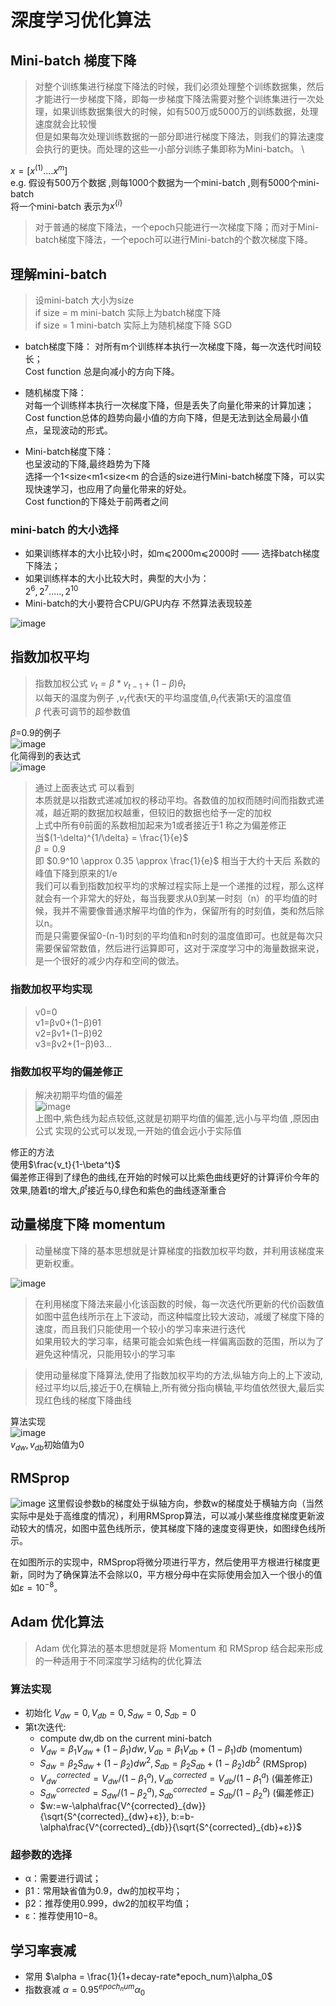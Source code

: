 # 深度学习优化算法 


## Mini-batch 梯度下降
> 对整个训练集进行梯度下降法的时候，我们必须处理整个训练数据集，然后才能进行一步梯度下降，即每一步梯度下降法需要对整个训练集进行一次处理，如果训练数据集很大的时候，如有500万或5000万的训练数据，处理速度就会比较慢  
> 但是如果每次处理训练数据的一部分即进行梯度下降法，则我们的算法速度会执行的更快。而处理的这些一小部分训练子集即称为Mini-batch。
\

$x=[x^{(1)}....x^{m}]$  
e.g. 假设有500万个数据 ,则每1000个数据为一个mini-batch ,则有5000个mini-batch  
将一个mini-batch 表示为$x^{\{i\}}$

>对于普通的梯度下降法，一个epoch只能进行一次梯度下降；而对于Mini-batch梯度下降法，一个epoch可以进行Mini-batch的个数次梯度下降。 

## 理解mini-batch 
>设mini-batch 大小为size  
if  size = m mini-batch 实际上为batch梯度下降  
if size = 1 mini-batch 实际上为随机梯度下降 SGD
* batch梯度下降： 
对所有m个训练样本执行一次梯度下降，每一次迭代时间较长；  
Cost function 总是向减小的方向下降。 

* 随机梯度下降：   
对每一个训练样本执行一次梯度下降，但是丢失了向量化带来的计算加速；  
Cost function总体的趋势向最小值的方向下降，但是无法到达全局最小值点，呈现波动的形式。 

* Mini-batch梯度下降：   
也呈波动的下降,最终趋势为下降  
选择一个1<size<m1<size<m 的合适的size进行Mini-batch梯度下降，可以实现快速学习，也应用了向量化带来的好处。  
Cost function的下降处于前两者之间  

### mini-batch 的大小选择 

* 如果训练样本的大小比较小时，如m⩽2000m⩽2000时 —— 选择batch梯度下降法；  
* 如果训练样本的大小比较大时，典型的大小为：   
$2^6,2^7.....,2^10$
*  Mini-batch的大小要符合CPU/GPU内存  不然算法表现较差

![image](https://img-blog.csdn.net/20171011095046354?watermark/2/text/aHR0cDovL2Jsb2cuY3Nkbi5uZXQvS29hbGFfVHJlZQ==/font/5a6L5L2T/fontsize/400/fill/I0JBQkFCMA==/dissolve/70/gravity/SouthEast)  

## 指数加权平均  
> 指数加权公式 $v_t = \beta*v_{t-1}+(1-\beta)\theta_t$   
> 以每天的温度为例子 ,$v_t$代表t天的平均温度值,$\theta_t$代表第t天的温度值  
> $\beta$ 代表可调节的超参数值  

$\beta$=0.9的例子  
![image](https://pic2.zhimg.com/80/v2-d867aab342a51b94bf9ba54302138c9d_hd.jpg)  
化简得到的表达式  
![image](https://pic4.zhimg.com/80/v2-ab8fb1f005f9a0f17ff8d040ff0e276f_hd.jpg)  
> 通过上面表达式 可以看到  
> 本质就是以指数式递减加权的移动平均。各数值的加权而随时间而指数式递减，越近期的数据加权越重，但较旧的数据也给予一定的加权   
> 上式中所有θ前面的系数相加起来为1或者接近于1 称之为偏差修正  
> 当$(1-\delta)^{1/\delta} = \frac{1}{e}$  
>  $\beta=0.9$  
> 即 $0.9^10 \approx 0.35 \approx \frac{1}{e}$ 相当于大约十天后 系数的峰值下降到原来的1/e  
> 我们可以看到指数加权平均的求解过程实际上是一个递推的过程，那么这样就会有一个非常大的好处，每当我要求从0到某一时刻（n）的平均值的时候，我并不需要像普通求解平均值的作为，保留所有的时刻值，类和然后除以n。  
> 而是只需要保留0-(n-1)时刻的平均值和n时刻的温度值即可。也就是每次只需要保留常数值，然后进行运算即可，这对于深度学习中的海量数据来说，是一个很好的减少内存和空间的做法。  

### 指数加权平均实现
> v0=0  
> v1=βv0+(1−β)θ1  
> v2=βv1+(1−β)θ2  
> v3=βv2+(1−β)θ3…

### 指数加权平均的偏差修正  
>解决初期平均值的偏差  
![image](https://img-blog.csdn.net/20171011110513055?watermark/2/text/aHR0cDovL2Jsb2cuY3Nkbi5uZXQvS29hbGFfVHJlZQ==/font/5a6L5L2T/fontsize/400/fill/I0JBQkFCMA==/dissolve/70/gravity/SouthEast)  
> 上图中,紫色线为起点较低,这就是初期平均值的偏差,远小与平均值 ,原因由公式 实现的公式可以发现,一开始的值会远小于实际值  

修正的方法  
使用$\frac{v_t}{1-\beta^t}$   
偏差修正得到了绿色的曲线,在开始的时候可以比紫色曲线更好的计算评价今年的效果,随着t的增大,$\beta^t$接近与0,绿色和紫色的曲线逐渐重合 

## 动量梯度下降 momentum  
> 动量梯度下降的基本思想就是计算梯度的指数加权平均数，并利用该梯度来更新权重。   

![image](https://img-blog.csdn.net/20171011150017694?watermark/2/text/aHR0cDovL2Jsb2cuY3Nkbi5uZXQvS29hbGFfVHJlZQ==/font/5a6L5L2T/fontsize/400/fill/I0JBQkFCMA==/dissolve/70/gravity/SouthEast)  

> 在利用梯度下降法来最小化该函数的时候，每一次迭代所更新的代价函数值如图中蓝色线所示在上下波动，而这种幅度比较大波动，减缓了梯度下降的速度，而且我们只能使用一个较小的学习率来进行迭代  
>   如果用较大的学习率，结果可能会如紫色线一样偏离函数的范围，所以为了避免这种情况，只能用较小的学习率

> 使用动量梯度下降算法,使用了指数加权平均的方法,纵轴方向上的上下波动,经过平均以后,接近于0,在横轴上,所有微分指向横轴,平均值依然很大,最后实现红色线的梯度下降曲线

算法实现  
![image](https://img-blog.csdn.net/20171011151043703?watermark/2/text/aHR0cDovL2Jsb2cuY3Nkbi5uZXQvS29hbGFfVHJlZQ==/font/5a6L5L2T/fontsize/400/fill/I0JBQkFCMA==/dissolve/70/gravity/SouthEast)  
$v_{dw},v_{db}$初始值为0  


## RMSprop  
![image](https://img-blog.csdn.net/20171011154131345?watermark/2/text/aHR0cDovL2Jsb2cuY3Nkbi5uZXQvS29hbGFfVHJlZQ==/font/5a6L5L2T/fontsize/400/fill/I0JBQkFCMA==/dissolve/70/gravity/SouthEast)
 这里假设参数b的梯度处于纵轴方向，参数w的梯度处于横轴方向（当然实际中是处于高维度的情况），利用RMSprop算法，可以减小某些维度梯度更新波动较大的情况，如图中蓝色线所示，使其梯度下降的速度变得更快，如图绿色线所示。

在如图所示的实现中，RMSprop将微分项进行平方，然后使用平方根进行梯度更新，同时为了确保算法不会除以0，平方根分母中在实际使用会加入一个很小的值如$ε=10^{-8}$。

## Adam 优化算法  
> Adam 优化算法的基本思想就是将 Momentum 和 RMSprop 结合起来形成的一种适用于不同深度学习结构的优化算法  
### 算法实现  
*  初始化 $V_{dw}=0 ,V_{db}=0,S_{dw}=0,S_{db}=0$  
*  第t次迭代:  
    * compute dw,db on the current mini-batch 
    * $V_{dw}=\beta_{1}V_{dw}+(1-\beta_{1})dw,
        V_{db}=\beta_{1}V_{db}+(1-\beta_{1})db$  (momentum)
    * $S_{dw}=\beta_{2}S_{dw}+(1-\beta_{2})dw^2,
        S_{db}=\beta_{2}S_{db}+(1-\beta_{2})db^2$  (RMSprop)
    * $V^{corrected}_{dw}=V_{dw}/(1-\beta^a_{1}),
     V^{corrected}_{db}=V_{db}/(1-\beta^a_{1})$ (偏差修正)
    * $S^{corrected}_{dw}=S_{dw}/(1-\beta^a_{2}),
     S^{corrected}_{db}=S_{db}/(1-\beta^a_{2})$ (偏差修正)
    * $w:=w-\alpha\frac{V^{corrected}_{dw}}{\sqrt{S^{corrected}_{dw}+ε}},
     b:=b-\alpha\frac{V^{corrected}_{db}}{\sqrt{S^{corrected}_{db}+ε}}$ 

### 超参数的选择 
* α：需要进行调试；
* β1：常用缺省值为0.9，dw的加权平均；
* β2：推荐使用0.999，dw2的加权平均值；
* ε：推荐使用10−8。  
  
## 学习率衰减 
 * 常用 
        $\alpha = \frac{1}{1+decay-rate*epoch_num}\alpha_0$  
* 指数衰减 
        $\alpha  = 0.95^{epoch_num}\alpha_0$

